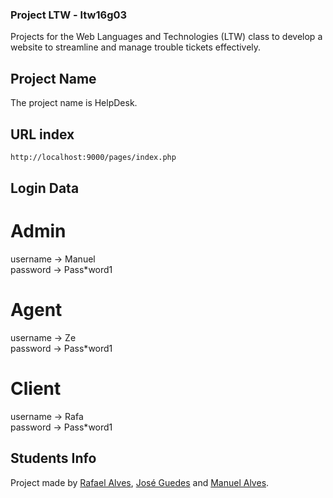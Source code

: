 ### Project LTW - ltw16g03
Projects for the Web Languages and Technologies (LTW) class to develop a website to streamline and manage trouble tickets effectively.

## Project Name
The project name is HelpDesk.

## URL index
```sh
http://localhost:9000/pages/index.php
```

## Login Data
# Admin
username -> Manuel<br>
password -> Pass*word1

# Agent
username -> Ze<br>
password -> Pass*word1

# Client
username -> Rafa<br>
password -> Pass*word1

## Students Info
Project made by [Rafael Alves](https://github.com/rafazalves), [José Guedes](https://github.com/zenguedes) and [Manuel Alves](https://github.com/manuelcralves).<br>
